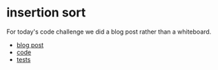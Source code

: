 # insertion sort

For today's code challenge we did a blog post rather than a whiteboard.

* [blog post](blog.md)
* [code](merge_sort.py)
* [tests](../../tests/test_merge_sort.py)
